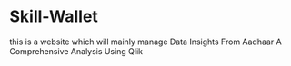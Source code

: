 # Skill-Wallet
this is a website which will mainly manage Data Insights From Aadhaar A Comprehensive Analysis Using Qlik
